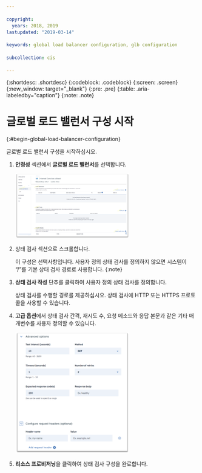 ```yaml
---

copyright:
  years: 2018, 2019
lastupdated: "2019-03-14"

keywords: global load balancer configuration, glb configuration

subcollection: cis

---
```


{:shortdesc: .shortdesc}
{:codeblock: .codeblock}
{:screen: .screen}
{:new_window: target="_blank"}
{:pre: .pre}
{:table: .aria-labeledby="caption"}
{:note: .note}

# 글로벌 로드 밸런서 구성 시작
{:#begin-global-load-balancer-configuration}

 글로벌 로드 밸런서 구성을 시작하십시오.

1. **안정성** 섹션에서 **글로벌 로드 밸런서**를 선택합니다. 
    
    <img src="images/reliability6.png" alt="그림" style="width: 300px;"/>

2. 상태 검사 섹션으로 스크롤합니다. 

   이 구성은 선택사항입니다. 사용자 정의 상태 검사를 정의하지 않으면 시스템이 “/”를 기본 상태 검사 경로로 사용합니다.
   {:note}

3. **상태 검사 작성** 단추를 클릭하여 사용자 정의 상태 검사를 정의합니다.   

   상태 검사를 수행할 경로를 제공하십시오. 상태 검사에 HTTP 또는 HTTPS 프로토콜을 사용할 수 있습니다. 
   
4. **고급 옵션**에서 상태 검사 간격, 재시도 수, 요청 메소드와 응답 본문과 같은 기타 매개변수를 사용자 정의할 수 있습니다. 
   
   <img src="images/reliability7.png" alt="그림" style="width: 300px;"/>
   
5. **리소스 프로비저닝**을 클릭하여 상태 검사 구성을 완료합니다. 
